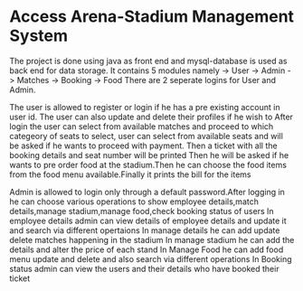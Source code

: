 # Access Arena-Stadium Management System
     
The project is done using java as front end and mysql-database is used as back end for data storage.
It contains 5 modules namely -> User
                             -> Admin
                             -> Matches
                             -> Booking
                             -> Food
There are 2 seperate logins for User and Admin. 

The user is allowed to register or login if he has a pre existing account in user id.
The user can also update and delete their profiles if he wish to
After login the user can select from available matches and proceed to which categeory of seats to select,
user can select from available seats and will be asked if he wants to proceed with payment.
Then a ticket with all the booking details and seat number will be printed
Then he will be asked if he wants to pre order food at the stadium.Then he can choose the food items from the
food menu available.Finally it prints the bill for the items 


Admin is allowed to login only through a default password.After logging in he can choose various operations to show 
employee details,match details,manage stadium,manage food,check booking status of users
In employee details admin can view details of employee details and update it and search via different opertaions
In manage details he can add update delete matches happening in the stadium
In manage stadium he can add the details and alter the price of each stand
In Manage Food he can add food menu update and delete and also search via different operations
In Booking status admin can view the users and their details who have booked their ticket


